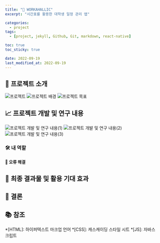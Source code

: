 ```yaml
---
title: "📱 WORKAHALLIC"
excerpt: "시간표를 활용한 대학생 일정 관리 앱"

categories:
  - project
tags:
  - [project, jekyll, Github, Git, markdown, react-native]

toc: true
toc_sticky: true

date: 2022-09-19
last_modified_at: 2022-09-19
---
```


## 🌟 프로젝트 소개
![프로젝트](../assets/WORKAHALLIC/프로젝트.png "프로젝트")
![프로젝트 배경](../assets/WORKAHALLIC/프로젝트%20배경.png "프로젝트 배경")
![프로젝트 목표](../assets/WORKAHALLIC/프로젝트%20목표.png "프로젝트 목표")
<span style="color: grey;"></span>

## 📈 프로젝트 개발 및 연구 내용
![프로젝트 개발 및 연구 내용(1)](../assets/WORKAHALLIC/프로젝트%20개발%20및%20연구%20내용.png "연구 내용(1)")
![프로젝트 개발 및 연구 내용(2)](../assets/WORKAHALLIC/프로젝트%20개발%20및%20연구%20내용%20(2).png "연구 내용(2)")
![프로젝트 개발 및 연구 내용(3)](../assets/WORKAHALLIC/프로젝트%20개발%20및%20연구%20내용%20(3).png "연구 내용(3)")
<span style="color: grey;"></span>

### 🛠 내 역할
<span style="color: grey;"></span>

#### 🐞 오류 해결
<span style="color: grey;"></span>

## 🎉 최종 결과물 및 활용 기대 효과
<span style="color: grey;"></span>

## 📜 결론
<span style="color: grey;"></span>

## 📚 참조
<span style="color: grey;"></span>

*[HTML]: 하이퍼텍스트 마크업 언어
*[CSS]: 캐스캐이딩 스타일 시트
*[JS]: 자바스크립트